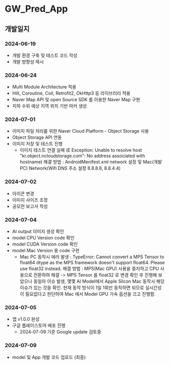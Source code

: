 # GW_Pred_App


## 개발일지

### 2024-06-19
- 개발 환경 구축 및 테스트 코드 작성
- 개발 방향성 제시

### 2024-06-24
- Multi Module Architecture 적용
- Hilt, Coroutine, Coil, Retrofit2, OkHttp3 등 라이브러리 적용
- Naver Map API 및 open Source SDK 를 이용한 Naver Map 구현
- 지하 수위 예상 지역 위치 기반 마커 생성

### 2024-07-01
- 이미지 파일 처리를 위한 Naver Cloud Platform - Object Storage 사용
- Object Storage API 연동
- 이미지 저장 및 테스트 진행
  - 이미지 테스트 연결 실패 (E Exception: Unable to resolve host "kr.object.ncloudstorage.com": No address associated with hostname)
    해결 방법 : AndroidMenifest.xml network 설정 및 Mac(개발PC) Network(Wifi DNS 주소 설정 8.8.8.8, 8.8.4.4)
    
### 2024-07-02
- 아이콘 변경 
- 이미지 사이즈 조정
- 공모전 보고서 작성

### 2024-07-04
- AI output 이미지 생성 확인
- model CPU Version code 확인
- model CUDA Version code 확인
- model Mac Version 용 code 구현
  - Mac PC 동작시 에러 발생 : TypeError: Cannot convert a MPS Tensor to float64 dtype as the MPS framework doesn't support float64. Please use float32 instead.
    해결 방법 : MPS(Mac GPU) 사용을 중지하고 CPU 사용으로 전환하여 해결 -> MPS Tensor 를 float32 로 변경 확인 후 진행해 보았으나 동일아 이슈 발생, 몇몇 AI Model에서 Apple Silcon Mac 동작시 해당 이슈가 있는 것을 확인.
    현재 동작 방식이 1일 1회만 동작하면 되므로 실시간성이 필요없다고 판단하여 Mac 에서 Model GPU 가속 옵션을 끄고 진행함.
    
### 2024-07-05
- 앱 v1.0.0 완성
- 구글 플레이스토어 배포 진행
  - 2024-07-09 기준 Google update 검토중

### 2024-07-09
- model 및 App 개발 코드 업로드 (최종)
